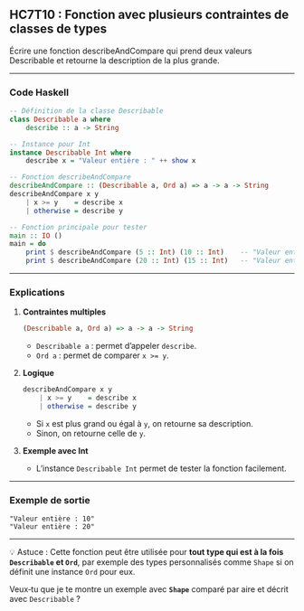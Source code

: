 ## HC7T10 : Fonction avec plusieurs contraintes de classes de types

Écrire une fonction describeAndCompare qui prend deux valeurs Describable et retourne la description de la plus grande.

---

### Code Haskell

```haskell
-- Définition de la classe Describable
class Describable a where
    describe :: a -> String

-- Instance pour Int
instance Describable Int where
    describe x = "Valeur entière : " ++ show x

-- Fonction describeAndCompare
describeAndCompare :: (Describable a, Ord a) => a -> a -> String
describeAndCompare x y
    | x >= y    = describe x
    | otherwise = describe y

-- Fonction principale pour tester
main :: IO ()
main = do
    print $ describeAndCompare (5 :: Int) (10 :: Int)    -- "Valeur entière : 10"
    print $ describeAndCompare (20 :: Int) (15 :: Int)   -- "Valeur entière : 20"

```

---

### Explications

1. **Contraintes multiples**

   ```haskell
   (Describable a, Ord a) => a -> a -> String
   ```

   * `Describable a` : permet d’appeler `describe`.
   * `Ord a` : permet de comparer `x >= y`.

2. **Logique**

   ```haskell
   describeAndCompare x y
       | x >= y    = describe x
       | otherwise = describe y
   ```

   * Si `x` est plus grand ou égal à `y`, on retourne sa description.
   * Sinon, on retourne celle de `y`.

3. **Exemple avec Int**

   * L’instance `Describable Int` permet de tester la fonction facilement.

---

### Exemple de sortie

```
"Valeur entière : 10"
"Valeur entière : 20"
```

---

💡 Astuce : Cette fonction peut être utilisée pour **tout type qui est à la fois `Describable` et `Ord`**, par exemple des types personnalisés comme `Shape` si on définit une instance `Ord` pour eux.

Veux‑tu que je te montre un exemple avec **`Shape`** comparé par aire et décrit avec `Describable` ?
